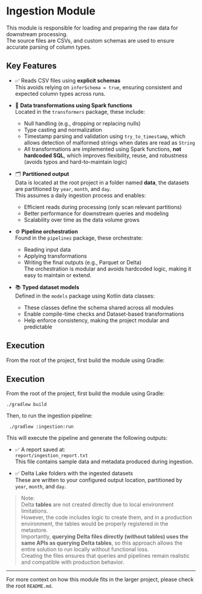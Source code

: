 # Ingestion Module

This module is responsible for loading and preparing the raw data for downstream processing.  
The source files are CSVs, and custom schemas are used to ensure accurate parsing of column types.

## Key Features

- ✅ Reads CSV files using **explicit schemas**  
  This avoids relying on `inferSchema = true`, ensuring consistent and expected column types across runs.

- 🧱 **Data transformations using Spark functions**  
  Located in the `transformers` package, these include:
    - Null handling (e.g., dropping or replacing nulls)
    - Type casting and normalization
    - Timestamp parsing and validation using `try_to_timestamp`, which allows detection of malformed strings when dates are read as `String`
    - All transformations are implemented using Spark functions, **not hardcoded SQL**, which improves flexibility, reuse, and robustness (avoids typos and hard-to-maintain logic)

- 🗂️ **Partitioned output**  
  Data is located at the root project in a folder named **data**, the datasets are partitioned by `year`, `month`, and `day`.  
  This assumes a daily ingestion process and enables:
    - Efficient reads during processing (only scan relevant partitions)
    - Better performance for downstream queries and modeling
    - Scalability over time as the data volume grows

- ⚙️ **Pipeline orchestration**  
  Found in the `pipelines` package, these orchestrate:
    - Reading input data
    - Applying transformations
    - Writing the final outputs (e.g., Parquet or Delta)  
      The orchestration is modular and avoids hardcoded logic, making it easy to maintain or extend.

- 📚 **Typed dataset models**  
  Defined in the `models` package using Kotlin data classes:
    - These classes define the schema shared across all modules
    - Enable compile-time checks and Dataset-based transformations
    - Help enforce consistency, making the project modular and predictable

## Execution

From the root of the project, first build the module using Gradle:

## Execution

From the root of the project, first build the module using Gradle:

``` ./gradlew build ```

Then, to run the ingestion pipeline:

``` ./gradlew :ingestion:run```



This will execute the pipeline and generate the following outputs:

- ✅ A report saved at:  
  `report/ingestion_report.txt`  
  This file contains sample data and metadata produced during ingestion.

- ✅ Delta Lake folders with the ingested datasets  
  These are written to your configured output location, partitioned by `year`, `month`, and `day`.

> Note:  
> Delta **tables** are not created directly due to local environment limitations.  
> However, the code includes logic to create them, and in a production environment, the tables would be properly registered in the metastore.  
> Importantly, **querying Delta files directly (without tables) uses the same APIs as querying Delta tables**, so this approach allows the entire solution to run locally without functional loss.  
> Creating the files ensures that queries and pipelines remain realistic and compatible with production behavior.

---

For more context on how this module fits in the larger project, please check the root `README.md`.

